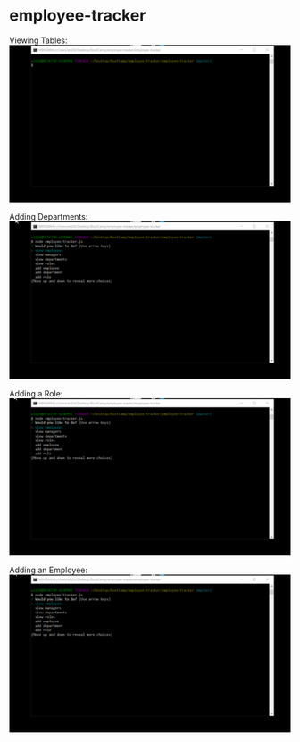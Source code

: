# employee-tracker

Viewing Tables:
![view-tables](https://github.com/ald2424/employee-tracker/blob/master/assets/viewTables.gif)


Adding Departments:
![add-deptartments](https://github.com/ald2424/employee-tracker/blob/master/assets/addDepartment.gif)


Adding a Role:
![add-role](https://github.com/ald2424/employee-tracker/blob/master/assets/addRole.gif)

Adding an Employee:
![add-emp](https://github.com/ald2424/employee-tracker/blob/master/assets/addEmployee.gif)
